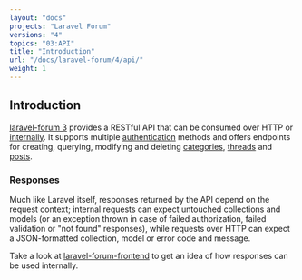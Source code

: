 ```yaml
---
layout: "docs"
projects: "Laravel Forum"
versions: "4"
topics: "03:API"
title: "Introduction"
url: "/docs/laravel-forum/4/api/"
weight: 1
---
```


## Introduction

[laravel-forum 3](https://github.com/Riari/laravel-forum) provides a RESTful API that can be consumed over HTTP or [internally](/docs/laravel-forum/4/api/internal-dispatching/). It supports multiple [authentication](/docs/laravel-forum/4/api/authentication/) methods and offers endpoints for creating, querying, modifying and deleting [categories](/docs/laravel-forum/4/api/categories/), [threads](/docs/laravel-forum/4/api/threads/) and [posts](/docs/laravel-forum/4/api/posts/).

### Responses

Much like Laravel itself, responses returned by the API depend on the request context; internal requests can expect untouched collections and models (or an exception thrown in case of failed authorization, failed validation or "not found" responses), while requests over HTTP can expect a JSON-formatted collection, model or error code and message.

Take a look at [laravel-forum-frontend](https://github.com/Riari/laravel-forum-frontend) to get an idea of how responses can be used internally.
